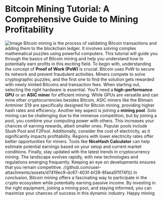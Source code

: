 # Bitcoin Mining Tutorial: A Comprehensive Guide to Mining Profitability

![Image](https://github.com/user-attachments/assets/d7419ec9-dc67-403f-bf28-8faea5f1f74f)
Bitcoin mining is the process of validating Bitcoin transactions and adding them to the blockchain ledger. It involves solving complex mathematical puzzles using powerful computers. This tutorial will guide you through the basics of Bitcoin mining and help you understand how to potentially earn profits in this exciting field.
To begin with, understanding the concept of **Proof of Work (PoW)** is crucial. Bitcoin uses PoW to secure its network and prevent fraudulent activities. Miners compete to solve cryptographic puzzles, and the first one to find the solution gets rewarded with newly minted Bitcoins and transaction fees.
When starting out, selecting the right hardware is essential. You’ll need a **high-performance GPU** or an **ASIC miner** for efficient mining. While GPUs are versatile and can mine other cryptocurrencies besides Bitcoin, ASIC miners like the Bitmain Antminer S19 are specifically designed for Bitcoin mining, providing higher hash rates and efficiency.
Another key aspect is joining a **mining pool**. Solo mining can be challenging due to the immense competition, but by joining a pool, you combine your computing power with others. This increases your chances of earning rewards, albeit smaller ones. Popular pools include Slush Pool and F2Pool.
Additionally, consider the cost of electricity, as it significantly impacts profitability. Regions with lower electricity rates offer better opportunities for miners. Tools like **NiceHash Calculator** can help estimate potential earnings based on your setup and current market conditions.
Finally, stay updated with the latest trends in cryptocurrency mining. The landscape evolves rapidly, with new technologies and regulations emerging frequently. Keeping an eye on developments ensures that you remain competitive.
 //github.com/user-attachments/assets/d7419ec9-dc67-403f-bf28-8faea5f1f74f)))
In conclusion, Bitcoin mining offers a fascinating way to participate in the crypto ecosystem while potentially earning passive income. By investing in the right equipment, joining a mining pool, and staying informed, you can maximize your chances of success in this dynamic industry. Happy mining

